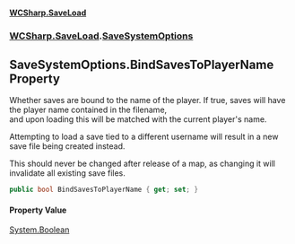 #### [WCSharp.SaveLoad](README.md 'README')
### [WCSharp.SaveLoad](WCSharp.SaveLoad.md 'WCSharp.SaveLoad').[SaveSystemOptions](WCSharp.SaveLoad.SaveSystemOptions.md 'WCSharp.SaveLoad.SaveSystemOptions')

## SaveSystemOptions.BindSavesToPlayerName Property

Whether saves are bound to the name of the player. If true, saves will have the player name contained in the filename,  
and upon loading this will be matched with the current player's name.  
  
Attempting to load a save tied to a different username will result in a new save file being created instead.  
  
This should never be changed after release of a map, as changing it will invalidate all existing save files.

```csharp
public bool BindSavesToPlayerName { get; set; }
```

#### Property Value
[System.Boolean](https://docs.microsoft.com/en-us/dotnet/api/System.Boolean 'System.Boolean')